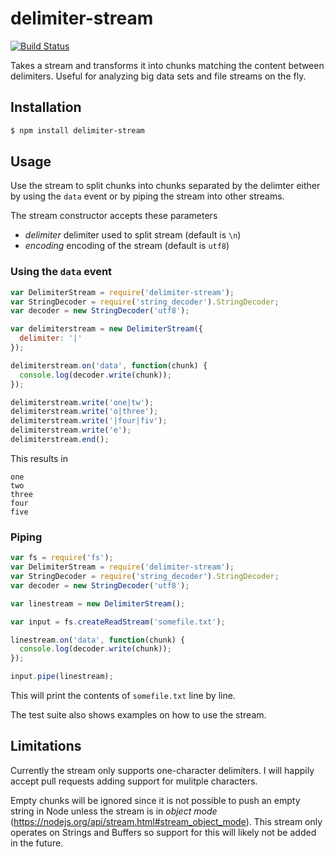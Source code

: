 # delimiter-stream

[![Build Status](https://travis-ci.org/peterhaldbaek/delimiter-stream.svg?branch=master)](https://travis-ci.org/peterhaldbaek/delimiter-stream)

Takes a stream and transforms it into chunks matching the content between
delimiters. Useful for analyzing big data sets and file streams on the fly.


## Installation

```sh
$ npm install delimiter-stream
```


## Usage

Use the stream to split chunks into chunks separated by the delimter either by
using the `data` event or by piping the stream into other streams.

The stream constructor accepts these parameters

  - _delimiter_ delimiter used to split stream (default is `\n`)
  - _encoding_ encoding of the stream (default is `utf8`)


### Using the `data` event

```javascript
var DelimiterStream = require('delimiter-stream');
var StringDecoder = require('string_decoder').StringDecoder;
var decoder = new StringDecoder('utf8');

var delimiterstream = new DelimiterStream({
  delimiter: '|'
});

delimiterstream.on('data', function(chunk) {
  console.log(decoder.write(chunk));
});

delimiterstream.write('one|tw');
delimiterstream.write('o|three');
delimiterstream.write('|four|fiv');
delimiterstream.write('e');
delimiterstream.end();
```

This results in

```
one
two
three
four
five
```


### Piping

```javascript
var fs = require('fs');
var DelimiterStream = require('delimiter-stream');
var StringDecoder = require('string_decoder').StringDecoder;
var decoder = new StringDecoder('utf8');

var linestream = new DelimiterStream();

var input = fs.createReadStream('somefile.txt');

linestream.on('data', function(chunk) {
  console.log(decoder.write(chunk));
});

input.pipe(linestream);
```

This will print the contents of `somefile.txt` line by line.

The test suite also shows examples on how to use the stream.


## Limitations

Currently the stream only supports one-character delimiters. I will happily
accept pull requests adding support for mulitple characters.

Empty chunks will be ignored since it is not possible to push an empty string
in Node unless the stream is in _object mode_
(<https://nodejs.org/api/stream.html#stream_object_mode>). This stream only
operates on Strings and Buffers so support for this will likely not be added in
the future.